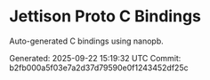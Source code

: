 # Jettison Proto C Bindings

Auto-generated C bindings using nanopb.

Generated: 2025-09-22 15:19:32 UTC
Commit: b2fb000a5f03e7a2d37d79590e0f1243452df25c
